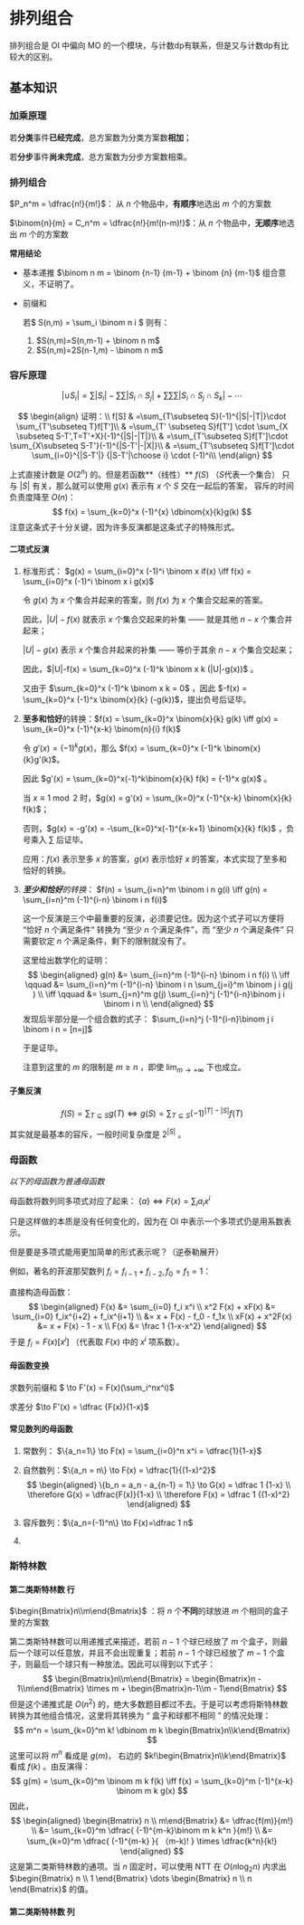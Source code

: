 # 排列组合

 排列组合是 OI 中偏向 MO 的一个模块，与计数dp有联系，但是又与计数dp有比较大的区别。                                                                                             

## 基本知识

### 加乘原理

若**分类**事件**已经完成**，总方案数为分类方案数**相加**；

若**分步**事件**尚未完成**，总方案数为分步方案数相乘。

### 排列组合

$P_n^m = \dfrac{n!}{m!}$： 从 $n$ 个物品中，**有顺序**地选出 $m$ 个的方案数 

$\binom{n}{m} = C_n^m = \dfrac{n!}{m!(n-m)!}$：从 $n$ 个物品中，**无顺序**地选出 $m$ 个的方案数

**常用结论** 

- 基本递推  $\binom n m = \binom {n-1} {m-1} + \binom {n} {m-1}$ 组合意义，不证明了。

- 前缀和

  若$ S(n,m) = \sum_i \binom n i $  则有：

  1. $S(n,m)=S(n,m-1) + \binom n m$ 
  2. $S(n,m)=2S(n-1,m) - \binom n m$ 

### 容斥原理

$$
|\cup S_i| = \sum |S_i|-\sum\sum|S_i\cap S_j| + \sum\sum\sum |S_i\cap S_j \cap S_k| - \cdots
$$

$$
\begin{align}
证明：\\
f[S] & =\sum_{T\subseteq S}(-1)^{|S|-|T|}\cdot \sum_{T'\subseteq T}f[T']\\
& =\sum_{T' \subseteq S}f[T'] \cdot \sum_{X \subseteq S-T',T=T'+X}(-1)^{|S|-|T|}\\
& =\sum_{T'\subseteq S}f[T']\cdot \sum_{X\subseteq S-T'}(-1)^{|S-T'|-|X|}\\
& =\sum_{T'\subseteq S}f[T']\cdot \sum_{i=0}^{|S-T'|} {|S-T'|\choose i} \cdot (-1)^i\\
\end{align}
$$

上式直接计数是 $O(2^n)$ 的。但是若函数**（线性）** $f(S)$ （$S$代表一个集合） 只与 $|S|$ 有关，那么就可以使用 $g(x)$ 表示有 $x$ 个 $S$ 交在一起后的答案， 容斥的时间负责度降至 $O(n)$：
$$
f(x) = \sum_{k=0}^x (-1)^{x} \dbinom{x}{k}g(k)
$$
注意这条式子十分关键，因为许多反演都是这条式子的特殊形式。

#### 二项式反演

1. 标准形式： $g(x) = \sum_{i=0}^x (-1)^i \binom x if(x) \iff f(x) = \sum_{i=0}^x (-1)^i \binom x i g(x)$  

   令 $g(x)$ 为 $x$ 个集合并起来的答案，则 $f(x)$ 为 $x$ 个集合交起来的答案。

   因此，$|U|-f(x)$ 就表示 $x$ 个集合交起来的补集 —— 就是其他 $n-x$ 个集合并起来；

   $|U|-g(x)$ 表示 $x$ 个集合并起来的补集 ——  等价于其余 $n-x$ 个集合交起来；

   因此，$|U|-f(x) = \sum_{k=0}^x (-1)^k \binom x k (|U|-g(x))$ 。

   又由于 $\sum_{k=0}^x (-1)^k \binom x k = 0$ ，因此 $-f(x) = \sum_{k=0}^x (-1)^x \binom{x}{k} (-g(k))$，提出负号后证毕。

2. **至多和恰好**的转换：$f(x) = \sum_{k=0}^x \binom{x}{k} g(k) \iff g(x) = \sum_{k=0}^x (-1)^{x-k} \binom{n}{i} f(k)$

   令 $g'(x) = (-1)^kg(x)$，那么 $f(x) = \sum_{k=0}^x (-1)^k \binom{x}{k}g'(k)$。

   因此 $g'(x) = \sum_{k=0}^x(-1)^k\binom{x}{k} f(k) = (-1)^x g(x)$ 。

   当 $x \equiv 1 \bmod 2$ 时，$g(x) = g'(x) = \sum_{k=0}^x (-1)^{x-k} \binom{x}{k} f(k)$；

   否则，$g(x) = -g'(x) = -\sum_{k=0}^x(-1)^{x-k+1} \binom{x}{k} f(k)$ ，负号乘入 $\sum$ 后证毕。

    应用：$f(x)$ 表示至多 $x$ 的答案，$g(x)$ 表示恰好 $x$ 的答案，本式实现了至多和恰好的转换。
   
3. _**至少和恰好**的转换_： $f(n) = \sum_{i=n}^m \binom i n g(i) \iff g(n) = \sum_{i=n}^m (-1)^{i-n} \binom i n f(i)$

   这一个反演是三个中最重要的反演，必须要记住。因为这个式子可以方便将 “恰好 $n$ 个满足条件“ 转换为 “至少 $n$ 个满足条件”，而 “至少 $n$ 个满足条件” 只需要钦定 $n$ 个满足条件，剩下的限制就没有了。

   这里给出数学化的证明：
   $$
   \begin{aligned}
   g(n) &= \sum_{i=n}^m (-1)^{i-n} \binom i n f(i) \\
   \iff \qquad &= \sum_{i=n}^m (-1)^{i-n} \binom i n \sum_{j=i}^m \binom j i g(j	) \\
   \iff \qquad &= \sum_{j=n}^m g(j) \sum_{i=n}^j (-1)^{i-n}\binom j i \binom i n \\
   \end{aligned}
   $$
   发现后半部分是一个组合数的式子： $\sum_{i=n}^j (-1)^{i-n}\binom j i \binom i n = [n=j]$

   于是证毕。

   注意到这里的 $m$ 的限制是 $m \geq n$ ，即使 $\lim_{m \to + \infty}$ 下也成立。

#### 子集反演

$$
f(S) = \sum_{T \subseteq S} g(T) \iff g(S) = \sum_{T \subseteq S} (-1) ^ {|T| - |S|} f(T)
$$

其实就是最基本的容斥，一般时间复杂度是 $2^{|S|}$ 。 

### 母函数

_以下的母函数为普通母函数_

母函数将数列同多项式对应了起来： $\{ a \} \iff F(x) = \sum_i a_ix^i$

只是这样做的本质是没有任何变化的，因为在 OI 中表示一个多项式仍是用系数表示。

但是要是多项式能用更加简单的形式表示呢？（逆泰勒展开）

例如，著名的菲波那契数列 $f_i = f_{i-1} + f_{i-2}, f_0=f_1=1$：

直接构造母函数：
$$
\begin{aligned}
F(x) &=  \sum_{i=0} f_i x^i \\
x^2 F(x) + xF(x) &= \sum_{i=0} f_ix^{i+2} + f_ix^{i+1} \\
                 &= x + F(x) - f_0 - f_1x \\
xF(x) + x^2F(x) &= x + F(x) - 1 - x \\
F(x) &= \frac 1 {1-x-x^2}
\end{aligned}
$$
于是 $f_i = F(x)[x^i]$ （代表取 $F(x)$ 中的 $x^i$ 项系数）。

#### 母函数变换 

求数列前缀和 $ \to F'(x) = F(x)(\sum_i^nx^i)$ 

求差分 $\to F'(x) = \dfrac {F(x)}{1-x}$

#### 常见数列的母函数

1. 常数列： $\{a_n=1\} \to F(x) = \sum_{i=0}^n x^i = \dfrac{1}{1-x}$

2. 自然数列：$\{a_n = n\} \to F(x) = \dfrac{1}{(1-x)^2}$ 
   $$
   \begin{aligned}
   \{b_n = a_n - a_{n-1} = 1\} \to G(x) = \dfrac 1 {1-x} \\
   \therefore G(x) = \dfrac{F(x)}{1-x} \\
   \therefore F(x) = \dfrac 1 {(1-x)^2}
   \end{aligned}
   $$

3. 容斥数列：$\{a_n=(-1)^n\} \to F(x)=\dfrac 1 n$

4. 

###  斯特林数

#### 第二类斯特林数 行

$\begin{Bmatrix}n\\m\end{Bmatrix}$ ：将 $n$ 个**不同**的球放进 $m$ 个相同的盒子里的方案数

第二类斯特林数可以用递推式来描述，若前 $n-1$ 个球已经放了 $m$ 个盒子，则最后一个球可以任意放，并且不会出现重复；若前 $n-1$ 个球已经放了 $m-1$ 个盒子，则最后一个球只有一种放法。因此可以得到以下式子：
$$
\begin{Bmatrix}n\\m\end{Bmatrix} = \begin{Bmatrix}n - 1\\m\end{Bmatrix} \times m + \begin{Bmatrix}n-1\\m - 1\end{Bmatrix}
$$
但是这个递推式是 $O(n^2)$ 的，绝大多数题目都过不去。于是可以考虑将斯特林数转换为其他组合情况，这里将其转换为 “ 盒子和球都不相同 ” 的情况处理：
$$
m^n = \sum_{k=0}^m k! \dbinom m k \begin{Bmatrix}n\\k\end{Bmatrix}
$$
这里可以将 $m^n$ 看成是 $g(m)$， 右边的 $k!\begin{Bmatrix}n\\k\end{Bmatrix}$ 看成 $f(k)$ 。由反演得：
$$
g(m) = \sum_{k=0}^m \binom m k f(k) \iff f(x) = \sum_{k=0}^m (-1)^{x-k} \binom m k g(x)
$$
因此，
$$
\begin{aligned}
\begin{Bmatrix} n \\ m\end{Bmatrix} &= \dfrac{f(m)}{m!} \\
&= \sum_{k=0}^m \dfrac{ (-1)^{m-k}\binom m k k^n }{m!} \\
&= \sum_{k=0}^m \dfrac{ (-1)^{m-k} }{ （m-k)! } \times  \dfrac{k^n}{k!}
\end{aligned}
$$
这是第二类斯特林数的通项。当 $n$ 固定时，可以使用 NTT 在 $O(n\log_2 n)$ 内求出 $\begin{Bmatrix} n \\ 1 \end{Bmatrix} \dots \begin{Bmatrix} n \\ n \end{Bmatrix}$ 的值。

#### 第二类斯特林数 列

